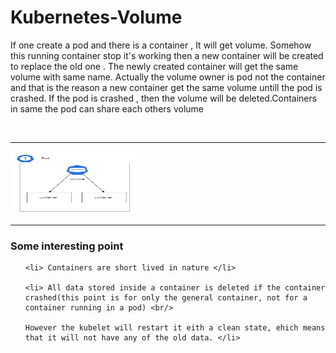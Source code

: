 # Kubernetes-Volume

<p>If one create a pod and there is a container , It will get volume. Somehow this running container stop it's working then a new container will be created to replace the old one . The newly created  container will get the same volume with same name. Actually the volume owner is pod not the container and that is the reason a new container get the same volume untill the pod is crashed. If the pod is crashed , then the volume will be deleted.Containers in same the pod can share each others volume </p><br />

---

<img src=".\image\k8s volume.drawio.png" width="200" height="100">

---

<h3>Some interesting point</h3>

<ol>

    <li> Containers are short lived in nature </li>

    <li> All data stored inside a container is deleted if the container crashed(this point is for only the general container, not for a container running in a pod) <br/>

    However the kubelet will restart it eith a clean state, ehich means that it will not have any of the old data. </li>

</ol>
